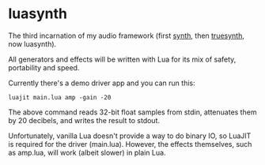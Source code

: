 # luasynth

The third incarnation of my audio framework
(first [synth](https://github.com/graue/synth),
then [truesynth](https://github.com/graue/truesynth),
now luasynth).

All generators and effects will be written with Lua
for its mix of safety, portability and speed.

Currently there's a demo driver app and you can run this:

    luajit main.lua amp -gain -20

The above command reads 32-bit float samples from stdin,
attenuates them by 20 decibels, and writes the result to stdout.

Unfortunately, vanilla Lua doesn't provide a way to do
binary IO, so LuaJIT is required for the driver (main.lua).
However, the effects themselves, such as amp.lua, will work
(albeit slower) in plain Lua.
